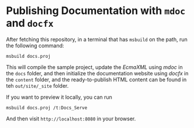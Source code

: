 # Publishing Documentation with `mdoc` and `docfx`

After fetching this repository, in a terminal that has `msbuild` on the path, run the following command:

```
msbuild docs.proj
```

This will compile the sample project, update the _EcmaXML_ using _mdoc_ in the `docs` folder, and then initialize the documentation website using _docfx_ in the `content` folder, and the ready-to-publish HTML content can be found in teh `out/site/_site` folder.

If you want to preview it locally, you can run 

```
msbuild docs.proj /t:Docs_Serve
```

And then visit `http://localhost:8080` in your browser.
